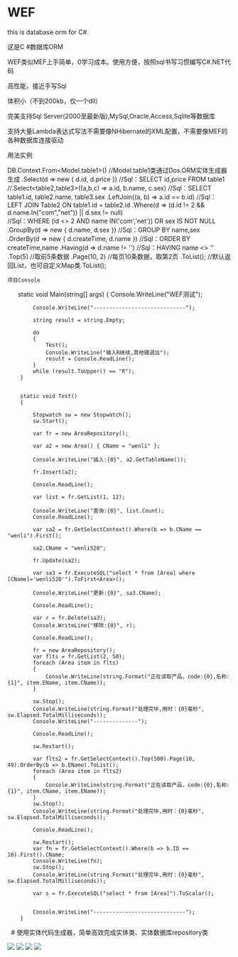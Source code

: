 # WEF

this is database orm for C#. 

这是C #数据库ORM

WEF类似MEF上手简单，0学习成本。使用方便，按照sql书写习惯编写C#.NET代码

高性能，接近手写Sql

体积小（不到200kb，仅一个dll）

完美支持Sql Server(2000至最新版),MySql,Oracle,Access,Sqlite等数据库

支持大量Lambda表达式写法不需要像NHibernate的XML配置，不需要像MEF的各种数据库连接驱动

用法实例


DB.Context.From<Model.table1>()    //Model.table1类通过Dos.ORM实体生成器生成
    .Select(d => new { d.id, d.price })
        //Sql：SELECT id,price FROM table1
    //.Select<table2,table3>((a,b,c) => a.id, b.name, c.sex)
        //Sql：SELECT table1.id, table2.name, table3.sex
    .LeftJoin<table2>((a, b) => a.id == b.id)
        //Sql：LEFT JOIN Table2 ON table1.id = table2.id
    .Where(d => (d.id != 2 && d.name.In("com","net")) || d.sex != null)    
        //Sql：WHERE (id <> 2 AND name IN('com','net')) OR sex IS NOT NULL
    .GroupBy(d => new { d.name, d.sex })    //Sql：GROUP BY name,sex
    .OrderBy(d => new { d.createTime, d.name })
        //Sql：ORDER BY createTime,name
    .Having(d => d.name != '')    //Sql：HAVING name <> ''
    .Top(5)    //取前5条数据
    .Page(10, 2)    //每页10条数据，取第2页
    .ToList();    //默认返回List<table1>，也可自定义Map类.ToList<T>();
    
    
    项目Console  

       static void Main(string[] args)
        {
            Console.WriteLine("WEF测试");

            Console.WriteLine("-----------------------------");

            string result = string.Empty;

            do
            {
                Test();
                Console.WriteLine("输入R继续,其他键退出");
                result = Console.ReadLine();
            }
            while (result.ToUpper() == "R");
        }


        static void Test()
        {

            Stopwatch sw = new Stopwatch();
            sw.Start();

            var fr = new AreaRepository();

            var a2 = new Area() { CName = "wenli" };

            Console.WriteLine("插入:{0}", a2.GetTableName());

            fr.Insert(a2);

            Console.ReadLine();

            var list = fr.GetList(1, 12);

            Console.WriteLine("查询:{0}", list.Count);
            Console.ReadLine();

            var sa2 = fr.GetSelectContext().Where(b => b.CName == "wenli").First();

            sa2.CName = "wenli520";

            fr.Update(sa2);

            var sa3 = fr.ExecuteSQL("select * from [Area] where [CName]='wenli520'").ToFirst<Area>();

            Console.WriteLine("更新:{0}", sa3.CName);

            Console.ReadLine();

            var r = fr.Delete(sa3);
            Console.WriteLine("移除:{0}", r);

            Console.ReadLine();

            fr = new AreaRepository();
            var flts = fr.GetList(2, 50);
            foreach (Area item in flts)
            {
                Console.WriteLine(string.Format("正在读取产品，code:{0},名称:{1}", item.EName, item.CName));
            }

            sw.Stop();
            Console.WriteLine(string.Format("处理完毕,用时：{0}毫秒", sw.Elapsed.TotalMilliseconds));
            Console.WriteLine("--------------");

            Console.ReadLine();

            sw.Restart();

            var flts2 = fr.GetSelectContext().Top(500).Page(10, 49).OrderBy(b => b.EName).ToList();
            foreach (Area item in flts2)
            {
                Console.WriteLine(string.Format("正在读取产品，code:{0},名称:{1}", item.CName, item.EName));
            }
            sw.Stop();
            Console.WriteLine(string.Format("处理完毕,用时：{0}毫秒", sw.Elapsed.TotalMilliseconds));

            Console.ReadLine();

            sw.Restart();
            var fn = fr.GetSelectContext().Where(b => b.ID == 10).First().CName;
            Console.WriteLine(fn);
            sw.Stop();
            Console.WriteLine(string.Format("处理完毕,用时：{0}毫秒", sw.Elapsed.TotalMilliseconds));

            var s = fr.ExecuteSQL("select * from [Area]").ToScalar();


            Console.WriteLine("-----------------------------");
        }
        
   # 使用实体代码生成器，简单高效完成实体类、实体数据库repository类
   
   
   <img src="https://github.com/yswenli/WEF/blob/master/WEF.ModelGenerator/0.jpg?raw=true">
   
   
   <img src="https://github.com/yswenli/WEF/blob/master/WEF.ModelGenerator/1.jpg?raw=true">
   
   
   <img src="https://github.com/yswenli/WEF/blob/master/WEF.ModelGenerator/2.jpg?raw=true">
   
   
   <img src="https://github.com/yswenli/WEF/blob/master/WEF.ModelGenerator/3.jpg?raw=true">
   
